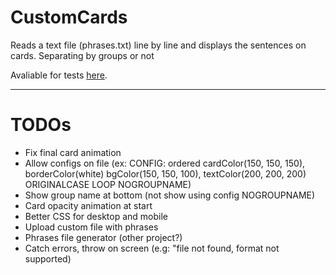# CustomCards

Reads a text file (phrases.txt) line by line and displays the sentences on cards. Separating by groups or not

Avaliable for tests [here](https://rezendecomz.github.io/customCards/).

---
# TODOs

- Fix final card animation
- Allow configs on file (ex: CONFIG: ordered cardColor(150, 150, 150), borderColor(white) bgColor(150, 150, 100), textColor(200, 200, 200) ORIGINALCASE LOOP NOGROUPNAME)
- Show group name at bottom (not show using config NOGROUPNAME)
- Card opacity animation at start
- Better CSS for desktop and mobile
- Upload custom file with phrases
- Phrases file generator (other project?)
- Catch errors, throw on screen (e.g: "file not found, format not supported)